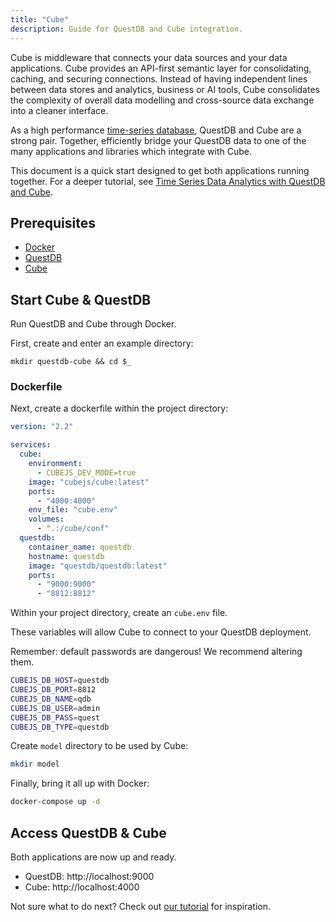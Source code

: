 ```yaml
---
title: "Cube"
description: Guide for QuestDB and Cube integration.
---
```


Cube is middleware that connects your data sources and your data applications.
Cube provides an API-first semantic layer for consolidating, caching, and
securing connections. Instead of having independent lines between data stores
and analytics, business or AI tools, Cube consolidates the complexity of overall
data modelling and cross-source data exchange into a cleaner interface.

As a high performance [time-series database](/glossary/time-series-database/),
QuestDB and Cube are a strong pair. Together, efficiently bridge your QuestDB
data to one of the many applications and libraries which integrate with Cube.

This document is a quick start designed to get both applications running
together. For a deeper tutorial, see
[Time Series Data Analytics with QuestDB and Cube](/blog/2022/04/26/time-series-data-analytics-with-questdb-and-cube/).

## Prerequisites

- [Docker](https://docs.docker.com/get-docker/)
- [QuestDB](/download/)
- [Cube](https://github.com/cube-js/cube)

## Start Cube & QuestDB

Run QuestDB and Cube through Docker.

First, create and enter an example directory:

```shell
mkdir questdb-cube && cd $_
```

### Dockerfile

Next, create a dockerfile within the project directory:

```yaml title=docker-compose.yml
version: "2.2"

services:
  cube:
    environment:
      - CUBEJS_DEV_MODE=true
    image: "cubejs/cube:latest"
    ports:
      - "4000:4000"
    env_file: "cube.env"
    volumes:
      - ".:/cube/conf"
  questdb:
    container_name: questdb
    hostname: questdb
    image: "questdb/questdb:latest"
    ports:
      - "9000:9000"
      - "8812:8812"
```

Within your project directory, create an `cube.env` file.

These variables will allow Cube to connect to your QuestDB deployment.

Remember: default passwords are dangerous! We recommend altering them.

```bash title=.env
CUBEJS_DB_HOST=questdb
CUBEJS_DB_PORT=8812
CUBEJS_DB_NAME=qdb
CUBEJS_DB_USER=admin
CUBEJS_DB_PASS=quest
CUBEJS_DB_TYPE=questdb
```

Create `model` directory to be used by Cube:

```bash
mkdir model
```

Finally, bring it all up with Docker:

```bash title=shell
docker-compose up -d
```

## Access QuestDB & Cube

Both applications are now up and ready.

- QuestDB: http://localhost:9000
- Cube: http://localhost:4000

Not sure what to do next? Check out
[our tutorial](/blog/2022/04/26/time-series-data-analytics-with-questdb-and-cube/)
for inspiration.
